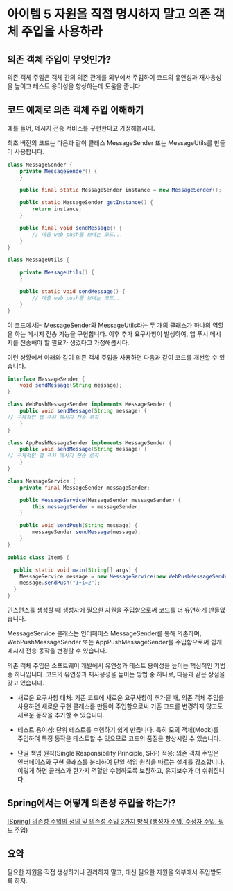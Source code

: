 # 아이템 5 자원을 직접 명시하지 말고 의존 객체 주입을 사용하라

## 의존 객체 주입이 무엇인가?

의존 객체 주입은 객체 간의 의존 관계를 외부에서 주입하여 코드의 유연성과 재사용성을 높이고 테스트 용이성을 향상하는데 도움을 줍니다.

## 코드 예제로 의존 객체 주입 이해하기

예를 들어, 메시지 전송 서비스를 구현한다고 가정해봅시다.

최초 버전의 코드는 다음과 같이 클래스 MessageSender 또는 MessageUtils를 만들어 사용합니다.

```java
class MessageSender {
    private MessageSender() {
    }

    public final static MessageSender instance = new MessageSender();

    public static MessageSender getInstance() {
        return instance;
    }

    public final void sendMessage() {
        // 대충 web push를 보내는 코드...
    }
}

class MessageUtils {

    private MessageUtils() {
    }

    public static void sendMessage() {
        // 대충 web push를 보내는 코드...
    }
}
```

이 코드에서는 MessageSender와 MessageUtils라는 두 개의 클래스가 하나의 역할을 하는 메시지 전송 기능을 구현합니다.
이후 추가 요구사항이 발생하여, 앱 푸시 메시지를 전송해야 할 필요가 생겼다고 가정해봅시다.

이런 상황에서 아래와 같이 의존 객체 주입을 사용하면 다음과 같이 코드를 개선할 수 있습니다.

```java
interface MessageSender {
    void sendMessage(String message);
}

class WebPushMessageSender implements MessageSender {
    public void sendMessage(String message) {
// 구체적인 웹 푸시 메시지 전송 로직
    }
}

class AppPushMessageSender implements MessageSender {
    public void sendMessage(String message) {
// 구체적인 앱 푸시 메시지 전송 로직
    }
}

class MessageService {
    private final MessageSender messageSender;

    public MessageService(MessageSender messageSender) {
        this.messageSender = messageSender;
    }

    public void sendPush(String message) {
        messageSender.sendMessage(message);
    }
}

public class Item5 {

  public static void main(String[] args) {
    MessageService message = new MessageService(new WebPushMessageSender());
    message.sendPush("1+1=2");
  }
}
```

인스턴스를 생성할 때 생성자에 필요한 자원을 주입함으로써 코드를 더 유연하게 만들었습니다.

MessageService 클래스는 인터페이스 MessageSender를 통해 의존하며,
WebPushMessageSender 또는 AppPushMessageSender를 주입함으로써 쉽게 메시지 전송 동작을 변경할 수 있습니다.

의존 객체 주입은 소프트웨어 개발에서 유연성과 테스트 용이성을 높이는 핵심적인 기법 중 하나입니다. 코드의 유연성과 재사용성을 높이는 방법 중 하나로, 다음과 같은 장점을 갖고 있습니다.

- 새로운 요구사항 대처: 기존 코드에 새로운 요구사항이 추가될 때, 의존 객체 주입을 사용하면 새로운 구현 클래스를 만들어 주입함으로써 기존 코드를 변경하지 않고도 새로운 동작을 추가할 수 있습니다.

- 테스트 용이성: 단위 테스트를 수행하기 쉽게 만듭니다. 특히 모의 객체(Mock)를 주입하여 특정 동작을 테스트할 수 있으므로 코드의 품질을 향상시킬 수 있습니다.

- 단일 책임 원칙(Single Responsibility Principle, SRP) 적용: 의존 객체 주입은 인터페이스와 구현 클래스를 분리하여 단일 책임 원칙을 따르는 설계를 강조합니다. 이렇게 하면 클래스가
  한가지 역할만 수행하도록 보장하고, 유지보수가 더 쉬워집니다.

## Spring에서는 어떻게 의존성 주입을 하는가?

[[Spring] 의존성 주입의 정의 및 의존성 주입 3가지 방식 (생성자 주입, 수정자 주입, 필드 주입)](https://jindory.tistory.com/entry/Spring-%EC%9D%98%EC%A1%B4%EC%84%B1-%EC%A3%BC%EC%9E%85-3%EA%B0%80%EC%A7%80-%EB%B0%A9%EC%8B%9D-%EC%83%9D%EC%84%B1%EC%9E%90-%EC%A3%BC%EC%9E%85-%EC%88%98%EC%A0%95%EC%9E%90-%EC%A3%BC%EC%9E%85-%ED%95%84%EB%93%9C-%EC%A3%BC%EC%9E%85#%EC%-A%A-%ED%--%--%EB%A-%--%EC%-D%--%--%EC%-D%--%EC%A-%B-%EC%--%B-%--%EC%A-%BC%EC%-E%--)

## 요약

필요한 자원을 직접 생성하거나 관리하지 말고, 대신 필요한 자원을 외부에서 주입받도록 하자.